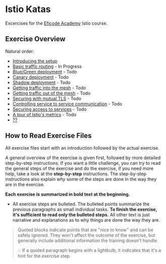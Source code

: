 # Istio Katas

Excercises for the [Eficode Academy](https://www.eficode.com/academy) Istio course.

## Exercise Overview

Natural order:

- [Introducing the setup](setup-introduction.md)
- [Basic traffic routing](basic-traffic-routing.md) - In Progress
- [Blue/Green deployment]() - Todo
- [Canary deployment]() - Todo
- [Shadow deployment]() - Todo
- [Getting traffic into the mesh]()  - Todo
- [Getting traffic out of the mesh]()  - Todo
- [Securing with mutual TLS]()  - Todo
- [Controlling service to service communication]() - Todo
- [Securing access to services]()  - Todo
- [A tour of Istio's metrics]() - Todo
- [??]()

## How to Read Exercise Files

All exercise files start with an introduction
followed by the actual exercise.

A general overview of the exercise is given first,
followed by more detailed step-by-step
instructions. If you want a little challenge, you
can try to read the general steps of the
exercise and do the exercise, if you need more help, take a look at
the **step-by-step** instructions. The step-by-step instructions also explain _why_
some of the steps are done in the way they are in the exercise.

**Each exercise is summarized in bold text at the
beginning.**

- All exercise steps are bulleted. The bulleted
  points summarize the previous paragraphs as
  small individual tasks. **To finish the
  exercise, it's sufficient to read only the
  bulleted steps.** All other text is just
  narrative and explanations as to why things are
  done the way they are.

> Quoted blocks indicate points that are "nice to know" and
> can be safely ignored. They won't affect the
> outcome of the exercise, but generally include
> additional information the training doesn't
> handle.
>
> :bulb: If a quoted paragraph begins with a
> lightbulb, it indicates that it's a hint for the
> exercise step.
